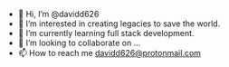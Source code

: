 - 👋 Hi, I’m @davidd626
- 👀 I’m interested in creating legacies to save the world.
- 🌱 I’m currently learning full stack development.
- 💞️ I’m looking to collaborate on ...
- 📫 How to reach me davidd626@protonmail.com

<!---
davidd626/davidd626 is a ✨ special ✨ repository because its `README.md` (this file) appears on your GitHub profile.
You can click the Preview link to take a look at your changes.
--->
